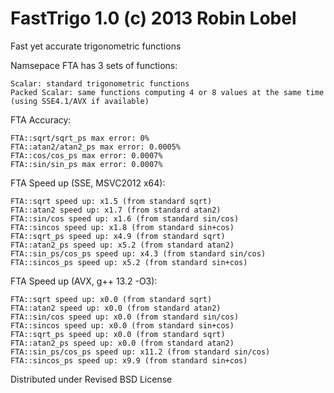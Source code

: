 FastTrigo 1.0 (c) 2013 Robin Lobel
=========
Fast yet accurate trigonometric functions

Namsepace FTA has 3 sets of functions:

    Scalar: standard trigonometric functions
    Packed Scalar: same functions computing 4 or 8 values at the same time (using SSE4.1/AVX if available)
  

FTA Accuracy:

    FTA::sqrt/sqrt_ps max error: 0%
    FTA::atan2/atan2_ps max error: 0.0005%
    FTA::cos/cos_ps max error: 0.0007%
    FTA::sin/sin_ps max error: 0.0007%

FTA Speed up (SSE, MSVC2012 x64):

    FTA::sqrt speed up: x1.5 (from standard sqrt)
    FTA::atan2 speed up: x1.7 (from standard atan2)
    FTA::sin/cos speed up: x1.6 (from standard sin/cos)
    FTA::sincos speed up: x1.8 (from standard sin+cos)
    FTA::sqrt_ps speed up: x4.9 (from standard sqrt)
    FTA::atan2_ps speed up: x5.2 (from standard atan2)
    FTA::sin_ps/cos_ps speed up: x4.3 (from standard sin/cos)
    FTA::sincos_ps speed up: x5.2 (from standard sin+cos)

FTA Speed up (AVX, g++ 13.2 -O3):

    FTA::sqrt speed up: x0.0 (from standard sqrt)
    FTA::atan2 speed up: x0.0 (from standard atan2)
    FTA::sin/cos speed up: x0.0 (from standard sin/cos)
    FTA::sincos speed up: x0.0 (from standard sin+cos)
    FTA::sqrt_ps speed up: x0.0 (from standard sqrt)
    FTA::atan2_ps speed up: x0.0 (from standard atan2)
    FTA::sin_ps/cos_ps speed up: x11.2 (from standard sin/cos)
    FTA::sincos_ps speed up: x9.9 (from standard sin+cos)

Distributed under Revised BSD License
